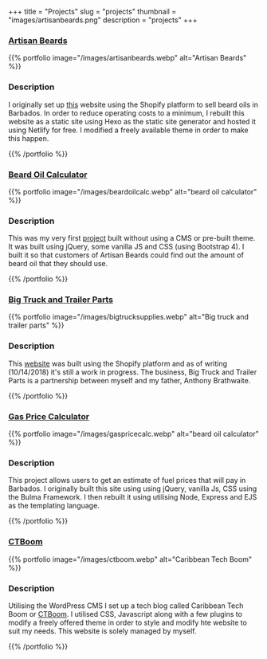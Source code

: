 +++
title = "Projects"
slug = "projects"
thumbnail = "images/artisanbeards.png"
description = "projects"
+++

### [Artisan Beards](https://artisanbeards.com)

{{% portfolio image="/images/artisanbeards.webp" alt="Artisan Beards" %}}

###  Description

I originally set up [this](https://artisanbeards.com) website using the Shopify platform to sell beard oils in Barbados. In order to reduce operating costs to a minimum, I rebuilt this website as a static site using Hexo as the static site generator and hosted it using Netlify for free. I modified a freely available theme in order to make this happen.

{{% /portfolio %}}

### [Beard Oil Calculator](https://wingraptor.github.io/beardoilcalc.github.io/index.html)
{{% portfolio image="/images/beardoilcalc.webp" alt="beard oil calculator" %}}

###  Description

This was my very first [project](https://wingraptor.github.io/beardoilcalc.github.io/index.html) built without using a CMS or pre-built theme. It was built using jQuery, some vanilla JS and CSS (using Bootstrap 4). I built it so that customers of Artisan Beards could find out the amount of beard oil that they should use. 

{{% /portfolio %}}

### [Big Truck and Trailer Parts](https://bigtrucksupplies.com)

{{% portfolio image="/images/bigtrucksupplies.webp" alt="Big truck and trailer parts" %}}

###  Description

This [website](https://bigtrucksupplies.com) was built using the Shopify platform and as of writing (10/14/2018) it's still a work in progress. The business, Big Truck and Trailer Parts is a partnership between myself and my father, Anthony Brathwaite.

{{% /portfolio %}}

### [Gas Price Calculator](https://guarded-caverns-56336.herokuapp.com/gascalc/new)
{{% portfolio image="/images/gaspricecalc.webp" alt="beard oil calculator" %}}

###  Description

This project allows users to get an estimate of fuel prices that will pay in Barbados. I originally built this site using using jQuery, vanilla Js, CSS using the Bulma Framework. I then rebuilt it using utilising Node, Express and EJS as the templating language.

{{% /portfolio %}}

### [CTBoom](https://ctboom.io)
{{% portfolio image="/images/ctboom.webp" alt="Caribbean Tech Boom" %}}

###  Description

Utilising the WordPress CMS I set up a tech blog called Caribbean Tech Boom or [CTBoom](https://ctboom.io). I utilised CSS, Javascript along with a few plugins to modify a freely offered theme in order to style and modify hte website to suit my needs. This website is solely managed by myself.

{{% /portfolio %}}

